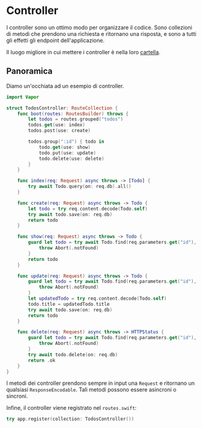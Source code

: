 # Controller

I controller sono un ottimo modo per organizzare il codice. Sono collezioni di metodi che prendono una richiesta e ritornano una risposta, e sono a tutti gli effetti gli endpoint dell'applicazione.

Il luogo migliore in cui mettere i controller è nella loro [cartella](../getting-started/folder-structure.it.md#controllers).

## Panoramica

Diamo un'occhiata ad un esempio di controller.

```swift
import Vapor

struct TodosController: RouteCollection {
    func boot(routes: RoutesBuilder) throws {
        let todos = routes.grouped("todos")
        todos.get(use: index)
        todos.post(use: create)

        todos.group(":id") { todo in
            todo.get(use: show)
            todo.put(use: update)
            todo.delete(use: delete)
        }
    }

    func index(req: Request) async throws -> [Todo] {
        try await Todo.query(on: req.db).all()
    }

    func create(req: Request) async throws -> Todo {
        let todo = try req.content.decode(Todo.self)
        try await todo.save(on: req.db)
        return todo
    }

    func show(req: Request) async throws -> Todo {
        guard let todo = try await Todo.find(req.parameters.get("id"), on: req.db) else {
            throw Abort(.notFound)
        }
        return todo
    }

    func update(req: Request) async throws -> Todo {
        guard let todo = try await Todo.find(req.parameters.get("id"), on: req.db) else {
            throw Abort(.notFound)
        }
        let updatedTodo = try req.content.decode(Todo.self)
        todo.title = updatedTodo.title
        try await todo.save(on: req.db)
        return todo
    }

    func delete(req: Request) async throws -> HTTPStatus {
        guard let todo = try await Todo.find(req.parameters.get("id"), on: req.db) else {
            throw Abort(.notFound)
        }
        try await todo.delete(on: req.db)
        return .ok
    }
}
```

I metodi dei controller prendono sempre in input una `Request` e ritornano un qualsiasi `ResponseEncodable`. Tali metodi possono essere asincroni o sincroni.

Infine, il controller viene registrato nel `routes.swift`:

```swift
try app.register(collection: TodosController())
```
